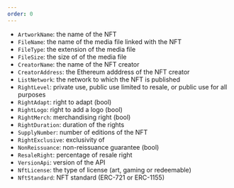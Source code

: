 ```yaml
---
order: 0
---
```


- `ArtworkName`: the name of the NFT
- `FileName`: the name of the media file linked with the NFT
- `FileType`: the extension of the media file
- `FileSize`: the size of of the media file
- `CreatorName`: the name of the NFT creator
- `CreatorAddress`: the Ethereum adddress of the NFT creator
- `ListNetwork`: the network to which the NFT is published
- `RightLevel`: private use, public use limited to resale, or public use for all purposes
- `RightAdapt`: right to adapt (bool)
- `RightLogo`: right to add a logo (bool)
- `RightMerch`: merchandising right (bool)
- `RightDuration`: duration of the rights
- `SupplyNumber`: number of editions of the NFT
- `RightExclusive`: exclusivity of
- `NonReissuance`: non-reissuance guarantee (bool)
- `ResaleRight`: percentage of resale right
- `VersionApi`: version of the API
- `NftLicense`: the type of license (art, gaming or redeemable)
- `NftStandard`: NFT standard (ERC-721 or ERC-1155)
